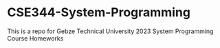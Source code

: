 # CSE344-System-Programming
This is a repo for Gebze Technical University 2023 System Programming Course Homeworks
